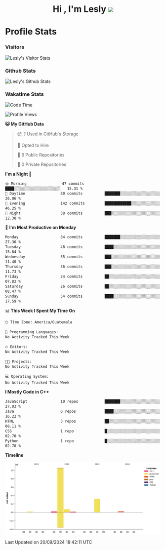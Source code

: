 <h1 align="center">Hi , I'm Lesly <img src="https://media.giphy.com/media/hvRJCLFzcasrR4ia7z/giphy.gif" width="28"></h1>


# Profile Stats

### Visitors
![Lesly's Visitor Stats](https://komarev.com/ghpvc/?username=leslycarrascoj&color=blue&style=for-the-badge&label=VIEWS)

### Github Stats
![Lesly's  Github Stats](https://github-readme-stats.vercel.app/api?username=leslycarrascoj&hide=contribs,issues,stars&count_private=true&include_all_commits=true&show_icons=true&theme=tokyonight)

### Wakatime Stats

<!--START_SECTION:waka-->
![Code Time](http://img.shields.io/badge/Code%20Time-784%20hrs%2013%20mins-blue)

![Profile Views](http://img.shields.io/badge/Profile%20Views-0-blue)

**🐱 My GitHub Data** 

> 📦 ? Used in GitHub's Storage 
 > 
> 💼 Opted to Hire
 > 
> 📜 6 Public Repositories 
 > 
> 🔑 0 Private Repositories 
 > 
**I'm a Night 🦉** 

```text
🌞 Morning                47 commits          ████░░░░░░░░░░░░░░░░░░░░░   15.31 % 
🌆 Daytime                80 commits          ███████░░░░░░░░░░░░░░░░░░   26.06 % 
🌃 Evening                142 commits         ████████████░░░░░░░░░░░░░   46.25 % 
🌙 Night                  38 commits          ███░░░░░░░░░░░░░░░░░░░░░░   12.38 % 
```
📅 **I'm Most Productive on Monday** 

```text
Monday                   84 commits          ███████░░░░░░░░░░░░░░░░░░   27.36 % 
Tuesday                  48 commits          ████░░░░░░░░░░░░░░░░░░░░░   15.64 % 
Wednesday                35 commits          ███░░░░░░░░░░░░░░░░░░░░░░   11.40 % 
Thursday                 36 commits          ███░░░░░░░░░░░░░░░░░░░░░░   11.73 % 
Friday                   24 commits          ██░░░░░░░░░░░░░░░░░░░░░░░   07.82 % 
Saturday                 26 commits          ██░░░░░░░░░░░░░░░░░░░░░░░   08.47 % 
Sunday                   54 commits          ████░░░░░░░░░░░░░░░░░░░░░   17.59 % 
```


📊 **This Week I Spent My Time On** 

```text
🕑︎ Time Zone: America/Guatemala

💬 Programming Languages: 
No Activity Tracked This Week

🔥 Editors: 
No Activity Tracked This Week

🐱‍💻 Projects: 
No Activity Tracked This Week

💻 Operating System: 
No Activity Tracked This Week
```

**I Mostly Code in C++** 

```text
JavaScript               10 repos            ███████░░░░░░░░░░░░░░░░░░   27.03 % 
Java                     6 repos             ████░░░░░░░░░░░░░░░░░░░░░   16.22 % 
HTML                     3 repos             ██░░░░░░░░░░░░░░░░░░░░░░░   08.11 % 
CSS                      1 repo              █░░░░░░░░░░░░░░░░░░░░░░░░   02.70 % 
Python                   1 repo              █░░░░░░░░░░░░░░░░░░░░░░░░   02.70 % 
```



**Timeline**

![Lines of Code chart](https://raw.githubusercontent.com/leslycarrascoj/leslycarrascoj/main/assets/bar_graph.png)


 Last Updated on 20/09/2024 18:42:11 UTC
<!--END_SECTION:waka-->

